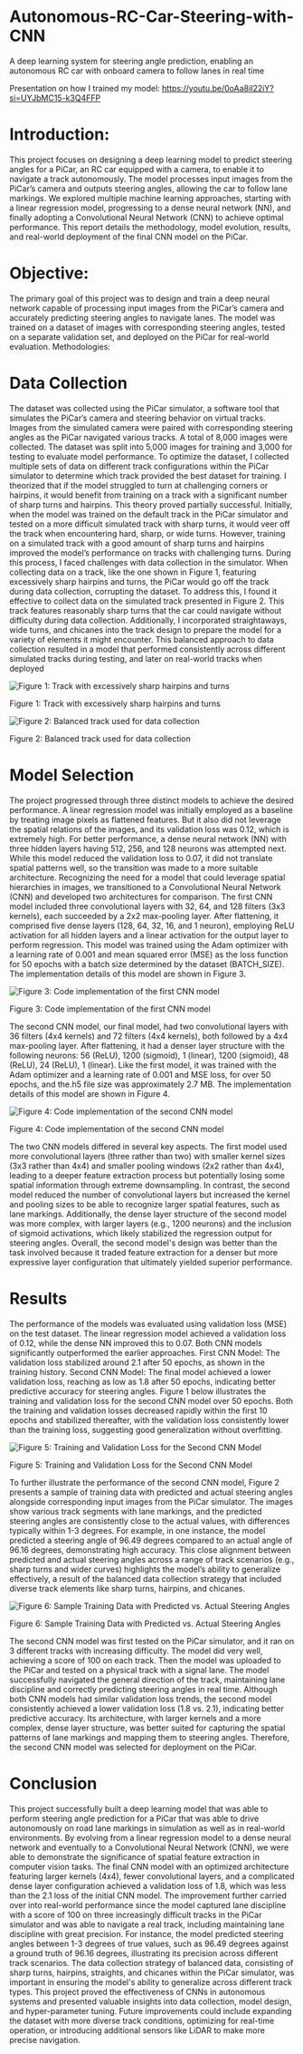 # Autonomous-RC-Car-Steering-with-CNN
A deep learning system for steering angle prediction, enabling an autonomous RC car with onboard camera to follow lanes in real time

Presentation on how I trained my model: https://youtu.be/0oAa8iI22iY?si=UYJbMC15-k3Q4FFP

# Introduction:
This project focuses on designing a deep learning model to predict steering angles for a PiCar, an RC car equipped with a camera, to enable it to navigate a track autonomously. The model processes input images from the PiCar’s camera and outputs steering angles, allowing the car to follow lane markings. We explored multiple machine learning approaches, starting with a linear regression model, progressing to a dense neural network (NN), and finally adopting a Convolutional Neural Network (CNN) to achieve optimal performance. This report details the methodology, model evolution, results, and real-world deployment of the final CNN model on the PiCar.

# Objective:
The primary goal of this project was to design and train a deep neural network capable of processing input images from the PiCar’s camera and accurately predicting steering angles to navigate lanes. The model was trained on a dataset of images with corresponding steering angles, tested on a separate validation set, and deployed on the PiCar for real-world evaluation.
Methodologies:

# Data Collection
The dataset was collected using the PiCar simulator, a software tool that simulates the PiCar’s camera and steering behavior on virtual tracks. Images from the simulated camera were paired with corresponding steering angles as the PiCar navigated various tracks. A total of 8,000 images were collected. The dataset was split into 5,000 images for training and 3,000 for testing to evaluate model performance.
To optimize the dataset, I collected multiple sets of data on different track configurations within the PiCar simulator to determine which track provided the best dataset for training. I theorized that if the model struggled to turn at challenging corners or hairpins, it would benefit from training on a track with a significant number of sharp turns and hairpins. This theory proved partially successful. Initially, when the model was trained on the default track in the PiCar simulator and tested on a more difficult simulated track with sharp turns, it would veer off the track when encountering hard, sharp, or wide turns. However, training on a simulated track with a good amount of sharp turns and hairpins improved the model’s performance on tracks with challenging turns.
During this process, I faced challenges with data collection in the simulator. When collecting data on a track, like the one shown in Figure 1, featuring excessively sharp hairpins and turns, the PiCar would go off the track during data collection, corrupting the dataset. To address this, I found it effective to collect data on the simulated track presented in Figure 2. This track features reasonably sharp turns that the car could navigate without difficulty during data collection. Additionally, I incorporated straightaways, wide turns, and chicanes into the track design to prepare the model for a variety of elements it might encounter. This balanced approach to data collection resulted in a model that performed consistently across different simulated tracks during testing, and later on real-world tracks when deployed

![Figure 1: Track with excessively sharp hairpins and turns](images/figure1.png)

Figure 1: Track with excessively sharp hairpins and turns

![Figure 2: Balanced track used for data collection](images/figure2.png)

Figure 2: Balanced track used for data collection 

# Model Selection  
The project progressed through three distinct models to achieve the desired performance. A linear regression model was initially employed as a baseline by treating image pixels as flattened features. But it also did not leverage the spatial relations of the images, and its validation loss was 0.12, which is extremely high. For better performance, a dense neural network (NN) with three hidden layers having 512, 256, and 128 neurons was attempted next. While this model reduced the validation loss to 0.07, it did not translate spatial patterns well, so the transition was made to a more suitable architecture. 
Recognizing the need for a model that could leverage spatial hierarchies in images, we transitioned to a Convolutional Neural Network (CNN) and developed two architectures for comparison. The first CNN model included three convolutional layers with 32, 64, and 128 filters (3x3 kernels), each succeeded by a 2x2 max-pooling layer. After flattening, it comprised five dense layers (128, 64, 32, 16, and 1 neuron), employing ReLU activation for all hidden layers and a linear activation for the output layer to perform regression. This model was trained using the Adam optimizer with a learning rate of 0.001 and mean squared error (MSE) as the loss function for 50 epochs with a batch size determined by the dataset (BATCH_SIZE). The implementation details of this model are shown in Figure 3.

![Figure 3: Code implementation of the first CNN model](images/figure3.png)

Figure 3: Code implementation of the first CNN model

The second CNN model, our final model, had two convolutional layers with 36 filters (4x4 kernels) and 72 filters (4x4 kernels), both followed by a 4x4 max-pooling layer. After flattening, it had a denser layer structure with the following neurons: 56 (ReLU), 1200 (sigmoid), 1 (linear), 1200 (sigmoid), 48 (ReLU), 24 (ReLU), 1 (linear). Like the first model, it was trained with the Adam optimizer and a learning rate of 0.001 and MSE loss, for over 50 epochs, and the.h5 file size was approximately 2.7 MB. The implementation details of this model are shown in Figure 4.

![Figure 4: Code implementation of the second CNN model](images/figure4.png)

Figure 4: Code implementation of the second CNN model

The two CNN models differed in several key aspects. The first model used more convolutional layers (three rather than two) with smaller kernel sizes (3x3 rather than 4x4) and smaller pooling windows (2x2 rather than 4x4), leading to a deeper feature extraction process but potentially losing some spatial information through extreme downsampling. In contrast, the second model reduced the number of convolutional layers but increased the kernel and pooling sizes to be able to recognize larger spatial features, such as lane markings. Additionally, the dense layer structure of the second model was more complex, with larger layers (e.g., 1200 neurons) and the inclusion of sigmoid activations, which likely stabilized the regression output for steering angles. Overall, the second model's design was better than the task involved because it traded feature extraction for a denser but more expressive layer configuration that ultimately yielded superior performance.

# Results
The performance of the models was evaluated using validation loss (MSE) on the test dataset. The linear regression model achieved a validation loss of 0.12, while the dense NN improved this to 0.07. Both CNN models significantly outperformed the earlier approaches.
First CNN Model: The validation loss stabilized around 2.1 after 50 epochs, as shown in the training history.
Second CNN Model: The final model achieved a lower validation loss, reaching as low as 1.8 after 50 epochs, indicating better predictive accuracy for steering angles.
Figure 1 below illustrates the training and validation loss for the second CNN model over 50 epochs. Both the training and validation losses decreased rapidly within the first 10 epochs and stabilized thereafter, with the validation loss consistently lower than the training loss, suggesting good generalization without overfitting.


![Figure 5: Training and Validation Loss for the Second CNN Model](images/figure5.png)

Figure 5: Training and Validation Loss for the Second CNN Model

To further illustrate the performance of the second CNN model, Figure 2 presents a sample of training data with predicted and actual steering angles alongside corresponding input images from the PiCar simulator. The images show various track segments with lane markings, and the predicted steering angles are consistently close to the actual values, with differences typically within 1-3 degrees. For example, in one instance, the model predicted a steering angle of 96.49 degrees compared to an actual angle of 96.16 degrees, demonstrating high accuracy. This close alignment between predicted and actual steering angles across a range of track scenarios (e.g., sharp turns and wider curves) highlights the model’s ability to generalize effectively, a result of the balanced data collection strategy that included diverse track elements like sharp turns, hairpins, and chicanes.


![Figure 6: Sample Training Data with Predicted vs. Actual Steering Angles](images/Figure6.png)

Figure 6: Sample Training Data with Predicted vs. Actual Steering Angles

The second CNN model was first tested on the PiCar simulator, and it ran on 3 different tracks with increasing difficulty. The model did very well, achieving a score of 100 on each track. Then the model was uploaded to the PiCar and tested on a physical track with a signal lane. The model successfully navigated the general direction of the track, maintaining lane discipline and correctly predicting steering angles in real time. Although both CNN models had similar validation loss trends, the second model consistently achieved a lower validation loss (1.8 vs. 2.1), indicating better predictive accuracy. Its architecture, with larger kernels and a more complex, dense layer structure, was better suited for capturing the spatial patterns of lane markings and mapping them to steering angles. Therefore, the second CNN model was selected for deployment on the PiCar.

# Conclusion
This project successfully built a deep learning model that was able to perform steering angle prediction for a PiCar that was able to drive autonomously on road lane markings in simulation as well as in real-world environments. By evolving from a linear regression model to a dense neural network and eventually to a Convolutional Neural Network (CNN), we were able to demonstrate the significance of spatial feature extraction in computer vision tasks. The final CNN model with an optimized architecture featuring larger kernels (4x4), fewer convolutional layers, and a complicated dense layer configuration achieved a validation loss of 1.8, which was less than the 2.1 loss of the initial CNN model. The improvement further carried over into real-world performance since the model captured lane discipline with a score of 100 on three increasingly difficult tracks in the PiCar simulator and was able to navigate a real track, including maintaining lane discipline with great precision. For instance, the model predicted steering angles between 1-3 degrees of true values, such as 96.49 degrees against a ground truth of 96.16 degrees, illustrating its precision across different track scenarios. The data collection strategy of balanced data, consisting of sharp turns, hairpins, straights, and chicanes within the PiCar simulator, was important in ensuring the model's ability to generalize across different track types. This project proved the effectiveness of CNNs in autonomous systems and presented valuable insights into data collection, model design, and hyper-parameter tuning. Future improvements could include expanding the dataset with more diverse track conditions, optimizing for real-time operation, or introducing additional sensors like LiDAR to make more precise navigation.
